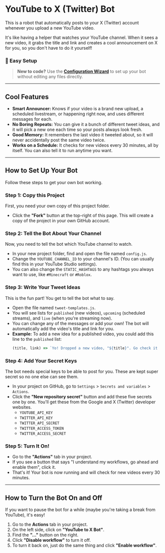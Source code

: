 # YouTube to X (Twitter) Bot

This is a robot that automatically posts to your X (Twitter) account whenever you upload a new YouTube video.

It's like having a helper that watches your YouTube channel. When it sees a new video, it grabs the title and link and creates a cool announcement on X for you, so you don't have to do it yourself!

### 🚀 Easy Setup
> **New to code?** Use the [**Configuration Wizard**](https://antz72.github.io/youtube-to-X-bot/wizard.html) to set up your bot without editing any files directly.

---

## Cool Features

* **Smart Announcer:** Knows if your video is a brand new upload, a scheduled livestream, or happening right now, and uses different messages for each.
* **No Boring Repeats:** You can give it a bunch of different tweet ideas, and it will pick a new one each time so your posts always look fresh.
* **Good Memory:** It remembers the last video it tweeted about, so it will never accidentally post the same video twice.
* **Works on a Schedule:** It checks for new videos every 30 minutes, all by itself. You can also tell it to run anytime you want.

---

## How to Set Up Your Bot

Follow these steps to get your own bot working.

### Step 1: Copy this Project

First, you need your own copy of this project folder.
* Click the **"Fork"** button at the top-right of this page. This will create a copy of the project in your own GitHub account.

### Step 2: Tell the Bot About Your Channel

Now, you need to tell the bot which YouTube channel to watch.
* In your new project folder, find and open the file named `config.js`.
* Change the `YOUTUBE_CHANNEL_ID` to your channel's ID. (You can usually find this in your YouTube Studio settings).
* You can also change the `STATIC_HASHTAGS` to any hashtags you always want to use, like `#Minecraft` or `#Roblox`.

### Step 3: Write Your Tweet Ideas

This is the fun part! You get to tell the bot what to say.
* Open the file named `tweet-templates.js`.
* You will see lists for `published` (new videos), `upcoming` (scheduled streams), and `live` (when you're streaming now).
* You can change any of the messages or add your own! The bot will automatically add the video's title and link for you.
* **Example:** To add a new idea for a published video, you could add this line to the `published` list:
  ```javascript
  (title, link) => `Yo! Dropped a new video, "${title}". Go check it out and let me know what you think! ${link}`
  ```

### Step 4: Add Your Secret Keys

The bot needs special keys to be able to post for you. These are kept super secret so no one else can see them.
* In your project on GitHub, go to `Settings` > `Secrets and variables` > `Actions`.
* Click the **"New repository secret"** button and add these five secrets one by one. You'll get these from the Google and X (Twitter) developer websites.
  * `YOUTUBE_API_KEY`
  * `TWITTER_API_KEY`
  * `TWITTER_API_SECRET`
  * `TWITTER_ACCESS_TOKEN`
  * `TWITTER_ACCESS_SECRET`

### Step 5: Turn It On!

* Go to the **"Actions"** tab in your project.
* If you see a button that says "I understand my workflows, go ahead and enable them", click it.
* That's it! Your bot is now running and will check for new videos every 30 minutes.

---

## How to Turn the Bot On and Off

If you want to pause the bot for a while (maybe you're taking a break from YouTube), it's easy!

1. Go to the **Actions** tab in your project.
2. On the left side, click on **"YouTube to X Bot"**.
3. Find the **"..."** button on the right.
4. Click **"Disable workflow"** to turn it off.
5. To turn it back on, just do the same thing and click **"Enable workflow"**.
